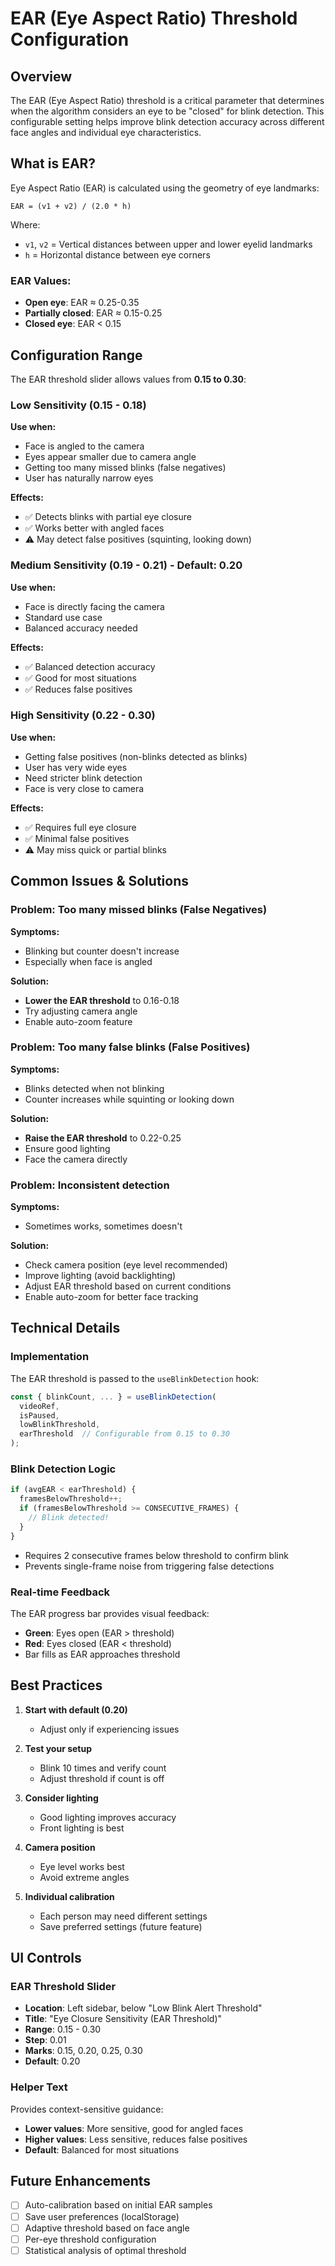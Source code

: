 # EAR (Eye Aspect Ratio) Threshold Configuration

## Overview

The EAR (Eye Aspect Ratio) threshold is a critical parameter that determines when the algorithm considers an eye to be "closed" for blink detection. This configurable setting helps improve blink detection accuracy across different face angles and individual eye characteristics.

## What is EAR?

Eye Aspect Ratio (EAR) is calculated using the geometry of eye landmarks:

```
EAR = (v1 + v2) / (2.0 * h)
```

Where:
- `v1`, `v2` = Vertical distances between upper and lower eyelid landmarks
- `h` = Horizontal distance between eye corners

### EAR Values:
- **Open eye**: EAR ≈ 0.25-0.35
- **Partially closed**: EAR ≈ 0.15-0.25
- **Closed eye**: EAR < 0.15

## Configuration Range

The EAR threshold slider allows values from **0.15 to 0.30**:

### Low Sensitivity (0.15 - 0.18)
**Use when:**
- Face is angled to the camera
- Eyes appear smaller due to camera angle
- Getting too many missed blinks (false negatives)
- User has naturally narrow eyes

**Effects:**
- ✅ Detects blinks with partial eye closure
- ✅ Works better with angled faces
- ⚠️ May detect false positives (squinting, looking down)

### Medium Sensitivity (0.19 - 0.21) - **Default: 0.20**
**Use when:**
- Face is directly facing the camera
- Standard use case
- Balanced accuracy needed

**Effects:**
- ✅ Balanced detection accuracy
- ✅ Good for most situations
- ✅ Reduces false positives

### High Sensitivity (0.22 - 0.30)
**Use when:**
- Getting false positives (non-blinks detected as blinks)
- User has very wide eyes
- Need stricter blink detection
- Face is very close to camera

**Effects:**
- ✅ Requires full eye closure
- ✅ Minimal false positives
- ⚠️ May miss quick or partial blinks

## Common Issues & Solutions

### Problem: Too many missed blinks (False Negatives)
**Symptoms:**
- Blinking but counter doesn't increase
- Especially when face is angled

**Solution:**
- **Lower the EAR threshold** to 0.16-0.18
- Try adjusting camera angle
- Enable auto-zoom feature

### Problem: Too many false blinks (False Positives)
**Symptoms:**
- Blinks detected when not blinking
- Counter increases while squinting or looking down

**Solution:**
- **Raise the EAR threshold** to 0.22-0.25
- Ensure good lighting
- Face the camera directly

### Problem: Inconsistent detection
**Symptoms:**
- Sometimes works, sometimes doesn't

**Solution:**
- Check camera position (eye level recommended)
- Improve lighting (avoid backlighting)
- Adjust EAR threshold based on current conditions
- Enable auto-zoom for better face tracking

## Technical Details

### Implementation

The EAR threshold is passed to the `useBlinkDetection` hook:

```typescript
const { blinkCount, ... } = useBlinkDetection(
  videoRef,
  isPaused,
  lowBlinkThreshold,
  earThreshold  // Configurable from 0.15 to 0.30
);
```

### Blink Detection Logic

```typescript
if (avgEAR < earThreshold) {
  framesBelowThreshold++;
  if (framesBelowThreshold >= CONSECUTIVE_FRAMES) {
    // Blink detected!
  }
}
```

- Requires 2 consecutive frames below threshold to confirm blink
- Prevents single-frame noise from triggering false detections

### Real-time Feedback

The EAR progress bar provides visual feedback:
- **Green**: Eyes open (EAR > threshold)
- **Red**: Eyes closed (EAR < threshold)
- Bar fills as EAR approaches threshold

## Best Practices

1. **Start with default (0.20)**
   - Adjust only if experiencing issues

2. **Test your setup**
   - Blink 10 times and verify count
   - Adjust threshold if count is off

3. **Consider lighting**
   - Good lighting improves accuracy
   - Front lighting is best

4. **Camera position**
   - Eye level works best
   - Avoid extreme angles

5. **Individual calibration**
   - Each person may need different settings
   - Save preferred settings (future feature)

## UI Controls

### EAR Threshold Slider
- **Location**: Left sidebar, below "Low Blink Alert Threshold"
- **Title**: "Eye Closure Sensitivity (EAR Threshold)"
- **Range**: 0.15 - 0.30
- **Step**: 0.01
- **Marks**: 0.15, 0.20, 0.25, 0.30
- **Default**: 0.20

### Helper Text
Provides context-sensitive guidance:
- **Lower values**: More sensitive, good for angled faces
- **Higher values**: Less sensitive, reduces false positives
- **Default**: Balanced for most situations

## Future Enhancements

- [ ] Auto-calibration based on initial EAR samples
- [ ] Save user preferences (localStorage)
- [ ] Adaptive threshold based on face angle
- [ ] Per-eye threshold configuration
- [ ] Statistical analysis of optimal threshold
